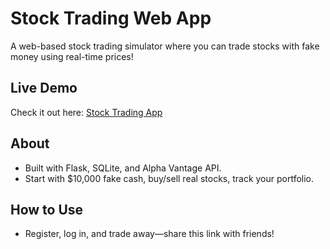 # Stock Trading Web App

A web-based stock trading simulator where you can trade stocks with fake money using real-time prices!

## Live Demo
Check it out here: [Stock Trading App](https://stock-trading-mnnh.onrender.com)

## About
- Built with Flask, SQLite, and Alpha Vantage API.
- Start with $10,000 fake cash, buy/sell real stocks, track your portfolio.

## How to Use
- Register, log in, and trade away—share this link with friends!
